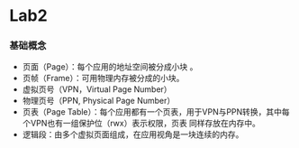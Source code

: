 # Lab2
### 基础概念

+ 页面（Page）：每个应用的地址空间被分成小块 。
+ 页帧（Frame）：可用物理内存被分成的小块。
+ 虚拟页号（VPN，Virtual Page Number）
+ 物理页号（PPN, Physical Page Number）
+ 页表（Page Table）：每个应用都有一个页表，用于VPN与PPN转换，其中每个VPN也有一组保护位（rwx）表示权限，页表 同样存放在内存中。
+ 逻辑段：由多个虚拟页面组成，在应用视角是一块连续的内存。